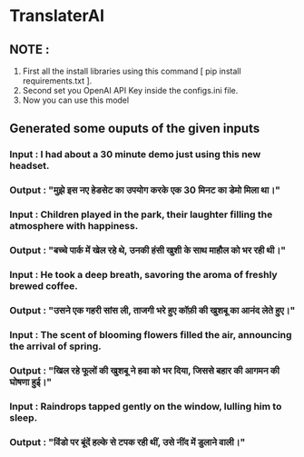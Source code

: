 # TranslaterAI

## NOTE :

1. First all the install libraries using this command [ pip install requirements.txt ].
2. Second set you OpenAI API Key inside the configs.ini file.
3. Now you can use this model

## Generated some ouputs of the given inputs

### Input : I had about a 30 minute demo just using this new headset.
### Output : "मुझे इस नए हेडसेट का उपयोग करके एक 30 मिनट का डेमो मिला था।"

### Input : Children played in the park, their laughter filling the atmosphere with happiness.
### Output : "बच्चे पार्क में खेल रहे थे, उनकी हंसी खुशी के साथ माहौल को भर रही थी।"

### Input : He took a deep breath, savoring the aroma of freshly brewed coffee.
### Output : "उसने एक गहरी सांस ली, ताजगी भरे हुए कॉफ़ी की खुशबू का आनंद लेते हुए।"

### Input : The scent of blooming flowers filled the air, announcing the arrival of spring.
### Output : "खिल रहे फूलों की खुशबू ने हवा को भर दिया, जिससे बहार की आगमन की घोषणा हुई।"

### Input : Raindrops tapped gently on the window, lulling him to sleep.
### Output : "विंडो पर बूंदें हल्के से टपक रही थीं, उसे नींद में डुलाने वाली।"

